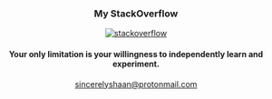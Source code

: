 <div align = "center">
<h3>My StackOverflow</h3>
<a href="https://stackoverflow.com/users/14595863/shaan-mephobic" target="_blank">
  <img align="center" alt="stackoverflow" src="https://github-readme-stackoverflow.vercel.app/?userID=14595863&theme=dark">
</a>

<br>
<!--<img alt= "streaks card" height="200px"  width="400"  src="https://github-readme-streak-stats.herokuapp.com/?user=shaan-mephobic&theme=github_dark"> -->
<!-- <img align="center" alt= "stats card"  height="200px"  width="400px"  src="https://github-readme-stats.vercel.app/api?username=shaan-mephobic&count_private=true&theme=github_dark&show_icons=true">
<br> -->
<!-- <img align="center" alt="lang" height="200px" width="400px" src="https://github-readme-stats.vercel.app/api/top-langs/?username=shaan-mephobic&layout=compact&theme=github_dark"> -->
<h4 align="center">
  Your only limitation is your willingness to independently learn and experiment.
</h4>
<a href = "mailto: sincerelyshaan@protonmail.com">sincerelyshaan@protonmail.com</a>
</div>
